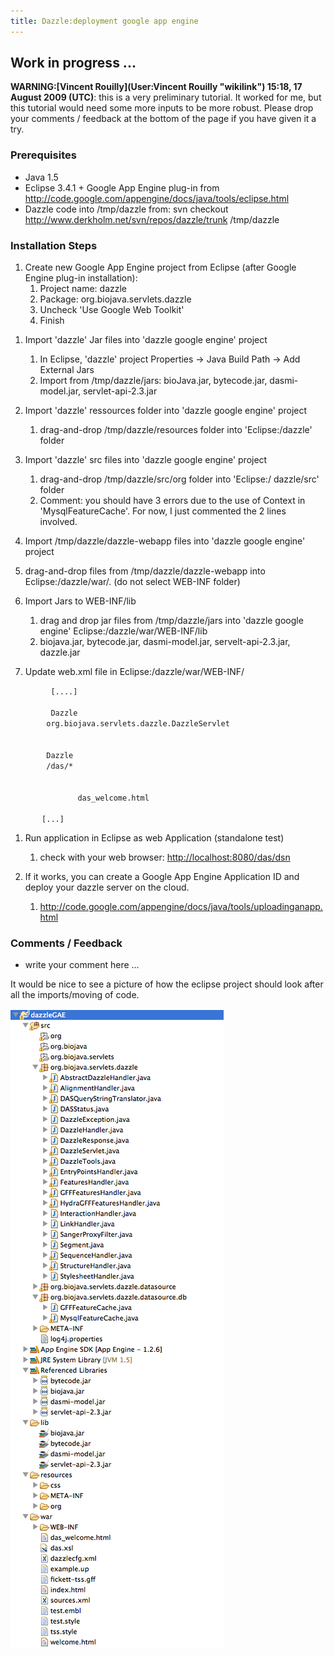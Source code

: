 ```yaml
---
title: Dazzle:deployment google app engine
---
```


Work in progress ...
--------------------

**WARNING:[Vincent Rouilly](User:Vincent Rouilly "wikilink") 15:18, 17
August 2009 (UTC)**: this is a very preliminary tutorial. It worked for
me, but this tutorial would need some more inputs to be more robust.
Please drop your comments / feedback at the bottom of the page if you
have given it a try.

### Prerequisites

-   Java 1.5
-   Eclipse 3.4.1 + Google App Engine plug-in from
    <http://code.google.com/appengine/docs/java/tools/eclipse.html>
-   Dazzle code into /tmp/dazzle from: svn checkout
    <http://www.derkholm.net/svn/repos/dazzle/trunk> /tmp/dazzle

### Installation Steps

1.  Create new Google App Engine project from Eclipse (after Google
    Engine plug-in installation):
    1.  Project name: dazzle
    2.  Package: org.biojava.servlets.dazzle
    3.  Uncheck 'Use Google Web Toolkit'
    4.  Finish

<!-- -->

1.  Import 'dazzle' Jar files into 'dazzle google engine' project
    1.  In Eclipse, 'dazzle' project Properties -\> Java Build Path -\>
        Add External Jars
    2.  Import from /tmp/dazzle/jars: bioJava.jar, bytecode.jar,
        dasmi-model.jar, servlet-api-2.3.jar

2.  Import 'dazzle' ressources folder into 'dazzle google engine'
    project
    1.  drag-and-drop /tmp/dazzle/resources folder into
        'Eclipse:/dazzle' folder

3.  Import 'dazzle' src files into 'dazzle google engine' project
    1.  drag-and-drop /tmp/dazzle/src/org folder into 'Eclipse:/
        dazzle/src' folder
    2.  Comment: you should have 3 errors due to the use of Context in
        'MysqlFeatureCache'. For now, I just commented the 2 lines
        involved.

4.  Import /tmp/dazzle/dazzle-webapp files into 'dazzle google engine'
    project
5.  drag-and-drop files from /tmp/dazzle/dazzle-webapp into
    Eclipse:/dazzle/war/. (do not select WEB-INF folder)
6.  Import Jars to WEB-INF/lib
    1.  drag and drop jar files from /tmp/dazzle/jars into 'dazzle
        google engine' Eclipse:/dazzle/war/WEB-INF/lib
    2.  biojava.jar, bytecode.jar, dasmi-model.jar, servelt-api-2.3.jar,
        dazzle.jar

7.  Update web.xml file in Eclipse:/dazzle/war/WEB-INF/

`         [....]`  
`         `<servlet>  
`         `<servlet-name>`Dazzle`</servlet-name>  
`        `<servlet-class>`org.biojava.servlets.dazzle.DazzleServlet`</servlet-class>  
`        `</servlet>  
`        `<servlet-mapping>  
`        `<servlet-name>`Dazzle`</servlet-name>  
`        `<url-pattern>`/das/*`</url-pattern>  
`        `</servlet-mapping>  
`       `<welcome-file-list>  
`               `<welcome-file>`das_welcome.html`</welcome-file>  
`       `</welcome-file-list>  
`       [...]`

1.  Run application in Eclipse as web Application (standalone test)
    1.  check with your web browser: <http://localhost:8080/das/dsn>

2.  If it works, you can create a Google App Engine Application ID and
    deploy your dazzle server on the cloud.
    1.  <http://code.google.com/appengine/docs/java/tools/uploadinganapp.html>

### Comments / Feedback

-   write your comment here ...

It would be nice to see a picture of how the eclipse project should look
after all the imports/moving of code.

![Caption](eclipseProject.png "Caption")
